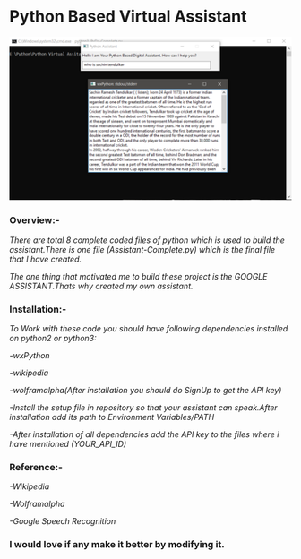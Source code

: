 # Python Based Virtual Assistant

![](Screenshot.png)

### Overview:-
*There are total 8 complete coded files of python which is used to build the assistant.There is one file (Assistant-Complete.py) which is the final file that I have created.*

*The one thing that motivated me to build these project is the GOOGLE ASSISTANT.Thats why created my own assistant.*


### Installation:-
*To Work with these code you should have following dependencies installed on python2 or python3:*

*-wxPython*

*-wikipedia*

*-wolframalpha(After installation you should do SignUp to get the API key)*

*-Install the setup file in repository so that your assistant can speak.After installation add its path to Environment Variables/PATH*

*-After installation of all dependencies add the API key to the files where i have mentioned (YOUR_API_ID)*


### Reference:-
*-Wikipedia*

*-Wolframalpha*

*-Google Speech Recognition*


### I would love if any make it better by modifying it.

